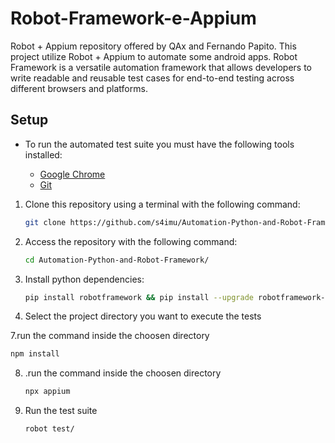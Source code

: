# Robot-Framework-e-Appium

Robot + Appium repository offered by QAx and Fernando Papito. This project utilize Robot + Appium to automate some android apps. Robot Framework is a versatile automation framework that allows developers to write readable and reusable test cases for end-to-end testing across different browsers and platforms.

## Setup

- To run the automated test suite you must have the following tools installed:

  - [Google Chrome](https://www.google.com/intl/pt-BR/chrome/)
  - [Git](https://git-scm.com/downloads)

1. Clone this repository using a terminal with the following command:

   ```bash
   git clone https://github.com/s4imu/Automation-Python-and-Robot-Framework.git
   ```

2. Access the repository with the following command:

   ```bash
   cd Automation-Python-and-Robot-Framework/
   ```

3. Install python dependencies:

   ```bash
   pip install robotframework && pip install --upgrade robotframework--appiumlibrary && pip install pymongo
   ```

4. Select the project directory you want to execute the tests

7.run the command inside the choosen directory

```bash
npm install
```

8. .run the command inside the choosen directory
   ```bash
   npx appium
   ```
9. Run the test suite

   ```bash
   robot test/
   ```
